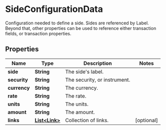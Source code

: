 

# SideConfigurationData

Configuration needed to define a side. Sides are referenced by Label. Beyond that, other properties  can be used to reference either transaction fields, or transaction properties.

## Properties

Name | Type | Description | Notes
------------ | ------------- | ------------- | -------------
**side** | **String** | The side&#39;s label. | 
**security** | **String** | The security, or instrument. | 
**currency** | **String** | The currency. | 
**rate** | **String** | The rate. | 
**units** | **String** | The units. | 
**amount** | **String** | The amount. | 
**links** | [**List&lt;Link&gt;**](Link.md) | Collection of links. |  [optional]



